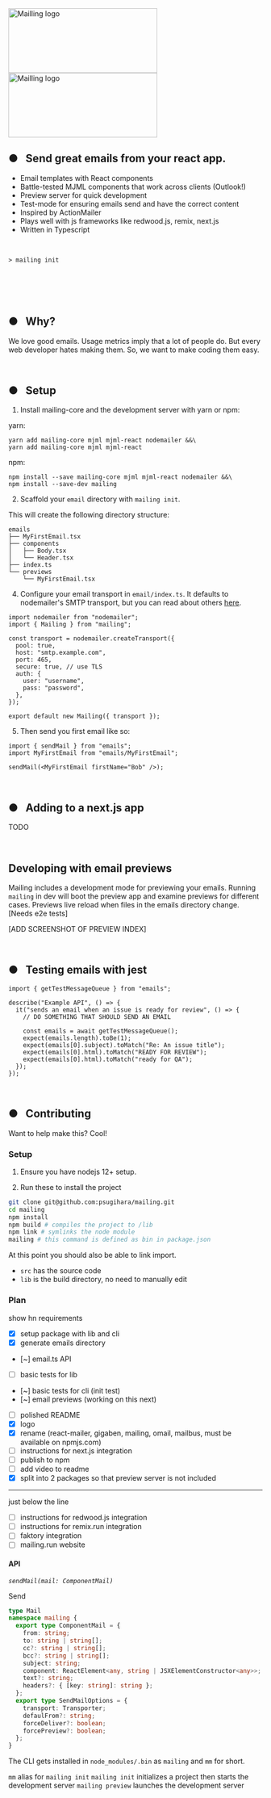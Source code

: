 <img src="https://user-images.githubusercontent.com/609038/163605455-478b8883-235c-4803-9b48-fc2d9a912b73.png#gh-dark-mode-only" alt="Mailling logo" width="295" height="128"/>
<img src="https://user-images.githubusercontent.com/609038/163605459-12c1d04b-9891-4c73-9ed0-fbccddfaa476.png#gh-light-mode-only" alt="Mailling logo" width="295" height="128"/>

<h2>●&nbsp;&nbsp;&nbsp;Send great emails from your react app.</h2>

- Email templates with React components
- Battle-tested MJML components that work across clients (Outlook!)
- Preview server for quick development
- Test-mode for ensuring emails send and have the correct content
- Inspired by ActionMailer
- Plays well with js frameworks like redwood.js, remix, next.js
- Written in Typescript

<br/>

```
> mailing init




```

<br/>

## ●&nbsp;&nbsp;&nbsp;Why?

We love good emails. Usage metrics imply that a lot of people do. But every web developer hates making them. So, we want to make coding them easy.

<br/>

## ●&nbsp;&nbsp;&nbsp;Setup

1. Install mailing-core and the development server with yarn or npm:

yarn:

```
yarn add mailing-core mjml mjml-react nodemailer &&\
yarn add mailing-core mjml mjml-react
```

npm:

```
npm install --save mailing-core mjml mjml-react nodemailer &&\
npm install --save-dev mailing
```

2. Scaffold your `email` directory with `mailing init`.

This will create the following directory structure:

```
emails
├── MyFirstEmail.tsx
├── components
│   ├── Body.tsx
│   └── Header.tsx
├── index.ts
└── previews
    └── MyFirstEmail.tsx
```

4. Configure your email transport in `email/index.ts`. It defaults to nodemailer's SMTP transport, but you can read about others [here](https://nodemailer.com/transports/).

```tsx
import nodemailer from "nodemailer";
import { Mailing } from "mailing";

const transport = nodemailer.createTransport({
  pool: true,
  host: "smtp.example.com",
  port: 465,
  secure: true, // use TLS
  auth: {
    user: "username",
    pass: "password",
  },
});

export default new Mailing({ transport });
```

5. Then send you first email like so:

```tsx
import { sendMail } from "emails";
import MyFirstEmail from "emails/MyFirstEmail";

sendMail(<MyFirstEmail firstName="Bob" />);
```

<br/>

## ●&nbsp;&nbsp;&nbsp;Adding to a next.js app

TODO

<br/>

## Developing with email previews

Mailing includes a development mode for previewing your emails. Running `mailing` in dev will boot the preview app and examine previews for different cases. Previews live reload when files in the emails directory change. [Needs e2e tests]

[ADD SCREENSHOT OF PREVIEW INDEX]

<br/>

## ●&nbsp;&nbsp;&nbsp;Testing emails with jest

```tsx
import { getTestMessageQueue } from "emails";

describe("Example API", () => {
  it("sends an email when an issue is ready for review", () => {
    // DO SOMETHING THAT SHOULD SEND AN EMAIL

    const emails = await getTestMessageQueue();
    expect(emails.length).toBe(1);
    expect(emails[0].subject).toMatch("Re: An issue title");
    expect(emails[0].html).toMatch("READY FOR REVIEW");
    expect(emails[0].html).toMatch("ready for QA");
  });
});
```

<br/>

## ●&nbsp;&nbsp;&nbsp;Contributing

Want to help make this? Cool!

### Setup

1. Ensure you have nodejs 12+ setup.

2. Run these to install the project

```zsh
git clone git@github.com:psugihara/mailing.git
cd mailing
npm install
npm build # compiles the project to /lib
npm link # symlinks the node module
mailing # this command is defined as bin in package.json
```

At this point you should also be able to link import.

- `src` has the source code
- `lib` is the build directory, no need to manually edit

### Plan

show hn requirements

- [x] setup package with lib and cli
- [x] generate emails directory
- [~] email.ts API
- [ ] basic tests for lib
- [~] basic tests for cli (init test)
- [~] email previews (working on this next)
- [ ] polished README
- [x] logo
- [x] rename (react-mailer, gigaben, mailing, omail, mailbus, must be available on npmjs.com)
- [ ] instructions for next.js integration
- [ ] publish to npm
- [ ] add video to readme
- [x] split into 2 packages so that preview server is not included

---

just below the line

- [ ] instructions for redwood.js integration
- [ ] instructions for remix.run integration
- [ ] faktory integration
- [ ] mailing.run website

#### API

_`sendMail(mail: ComponentMail)`_

Send

```ts
type Mail
namespace mailing {
  export type ComponentMail = {
    from: string;
    to: string | string[];
    cc?: string | string[];
    bcc?: string | string[];
    subject: string;
    component: ReactElement<any, string | JSXElementConstructor<any>>;
    text?: string;
    headers?: { [key: string]: string };
  };
  export type SendMailOptions = {
    transport: Transporter;
    defaulFrom?: string;
    forceDeliver?: boolean;
    forcePreview?: boolean;
  };
}
```

The CLI gets installed in `node_modules/.bin` as `mailing` and `mm` for short.

`mm` alias for `mailing init`
`mailing init` initializes a project then starts the development server
`mailing preview` launches the development server
